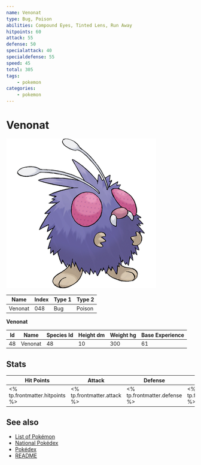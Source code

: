 ```yaml
---
name: Venonat
type: Bug, Poison
abilities: Compound Eyes, Tinted Lens, Run Away
hitpoints: 60
attack: 55
defense: 50
specialattack: 40
specialdefense: 55
speed: 45
total: 305
tags:
    - pokemon
categories:
    - pokemon
---
```


# Venonat


![Venonat](images/048.png)

| **Name** | **Index** | **Type 1** | **Type 2** |
|----|----|----|----|
| Venonat | 048 | Bug | Poison  |

**Venonat** 




| **Id** | **Name** | **Species Id** | **Height dm** | **Weight hg** | **Base Experience** |
|--------|----------|----------------|------------|------------|---------------------|
| 48 | Venonat | 48 | 10 | 300 | 61 |



## Stats

| **Hit Points** | **Attack** | **Defense** | **Special Attack** | **Special Defense** | **Speed** | **Total** |
|----------------|------------|-------------|--------------------|---------------------|-----------|-----------|
| <% tp.frontmatter.hitpoints %> | <% tp.frontmatter.attack %> | <% tp.frontmatter.defense %> | <% tp.frontmatter.specialattack %> | <% tp.frontmatter.specialdefense %> | <% tp.frontmatter.speed %> | <% tp.frontmatter.total %> |

## See also

- [List of Pokémon](../pokemon.md)
- [National Pokédex](../national_pokedex.md)
- [Pokédex](../pokedex.md)
- [README](../README.md)
